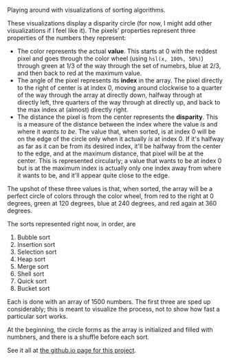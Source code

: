 <!--
 Copyright (c) 2020 Thomas J. Otterson
 
 This software is released under the MIT License.
 https://opensource.org/licenses/MIT
-->

Playing around with visualizations of sorting algorithms.

These visualizations display a disparity circle (for now, I might add other visualizations if I feel like it). The pixels' properties represent three properties of the numbers they represent:

* The color represents the actual **value**. This starts at 0 with the reddest pixel and goes through the color wheel (using `hsl(x, 100%, 50%)`) through green at 1/3 of the way through the set of numebrs, blue at 2/3, and then back to red at the maximum value.
* The angle of the pixel represents its **index** in the array. The pixel directly to the right of center is at index 0, moving around clockwise to a quarter of the way through the array at directly down, halfway through at directly left, thre quarters of the way through at directly up, and back to the max index at (almost) directly right.
* The distance the pixel is from the center represents the **disparity**. This is a measure of the distance between the index where the value *is* and where it *wants to be*. The value that, when sorted, is at index 0 will be on the edge of the circle only when it actually *is* at index 0. If it's halfway as far as it can be from its desired index, it'll be halfway from the center to the edge, and at the maximum distance, that pixel will be at the center. This is represented circularly; a value that wants to be at index 0 but is at the maximum index is actually only one index away from where it wants to be, and it'll appear quite close to the edge.

The upshot of these three values is that, when sorted, the array will be a perfect circle of colors through the color wheel, from red to the right at 0 degrees, green at 120 degrees, blue at 240 degrees, and red again at 360 degrees.

The sorts represented right now, in order, are

1. Bubble sort
2. Insertion sort
3. Selection sort
4. Heap sort
5. Merge sort
6. Shell sort
7. Quick sort
8. Bucket sort

Each is done with an array of 1500 numbers. The first three are sped up considerably; this is meant to visualize the process, not to show how fast a particular sort works.

At the beginning, the circle forms as the array is initialized and filled with numbners, and there is a shuffle before each sort.

See it all at [the github.io page for this project](https://barandis.github.io/sortviz/).
